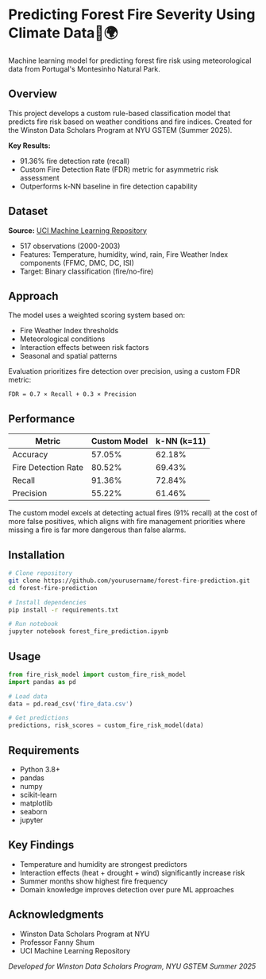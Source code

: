 # Predicting Forest Fire Severity Using Climate Data🌲🌍

Machine learning model for predicting forest fire risk using meteorological data from Portugal's Montesinho Natural Park.

## Overview

This project develops a custom rule-based classification model that predicts fire risk based on weather conditions and fire indices. Created for the Winston Data Scholars Program at NYU GSTEM (Summer 2025).

**Key Results:**
- 91.36% fire detection rate (recall)
- Custom Fire Detection Rate (FDR) metric for asymmetric risk assessment
- Outperforms k-NN baseline in fire detection capability

## Dataset

**Source:** [UCI Machine Learning Repository](https://archive.ics.uci.edu/ml/datasets/Forest+Fires)
- 517 observations (2000-2003)
- Features: Temperature, humidity, wind, rain, Fire Weather Index components (FFMC, DMC, DC, ISI)
- Target: Binary classification (fire/no-fire)

## Approach

The model uses a weighted scoring system based on:
- Fire Weather Index thresholds
- Meteorological conditions
- Interaction effects between risk factors
- Seasonal and spatial patterns

Evaluation prioritizes fire detection over precision, using a custom FDR metric:
```
FDR = 0.7 × Recall + 0.3 × Precision
```

## Performance

| Metric | Custom Model | k-NN (k=11) |
|--------|-------------|-------------|
| Accuracy | 57.05% | 62.18% |
| Fire Detection Rate | 80.52% | 69.43% |
| Recall | 91.36% | 72.84% |
| Precision | 55.22% | 61.46% |

The custom model excels at detecting actual fires (91% recall) at the cost of more false positives, which aligns with fire management priorities where missing a fire is far more dangerous than false alarms.

## Installation

```bash
# Clone repository
git clone https://github.com/yourusername/forest-fire-prediction.git
cd forest-fire-prediction

# Install dependencies
pip install -r requirements.txt

# Run notebook
jupyter notebook forest_fire_prediction.ipynb
```

## Usage

```python
from fire_risk_model import custom_fire_risk_model
import pandas as pd

# Load data
data = pd.read_csv('fire_data.csv')

# Get predictions
predictions, risk_scores = custom_fire_risk_model(data)
```
## Requirements

- Python 3.8+
- pandas
- numpy
- scikit-learn
- matplotlib
- seaborn
- jupyter

## Key Findings

- Temperature and humidity are strongest predictors
- Interaction effects (heat + drought + wind) significantly increase risk
- Summer months show highest fire frequency
- Domain knowledge improves detection over pure ML approaches

## Acknowledgments

- Winston Data Scholars Program at NYU
- Professor Fanny Shum
- UCI Machine Learning Repository

*Developed for Winston Data Scholars Program, NYU GSTEM Summer 2025*
